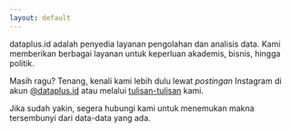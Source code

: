 ```yaml
---
layout: default
---
```


<div class="lead pretty-links">
dataplus.id adalah penyedia layanan pengolahan dan analisis data. Kami memberikan berbagai layanan untuk keperluan akademis, bisnis, hingga politik. 
  
Masih ragu? Tenang, kenali kami lebih dulu lewat _postingan_ Instagram di akun [@dataplus.id](https://instagram.com/dataplus.id) atau melalui [tulisan-tulisan](https://dataplus.id/articles/) kami. 
  
Jika sudah yakin, segera hubungi kami untuk menemukan makna tersembunyi dari data-data yang ada.
</div>
